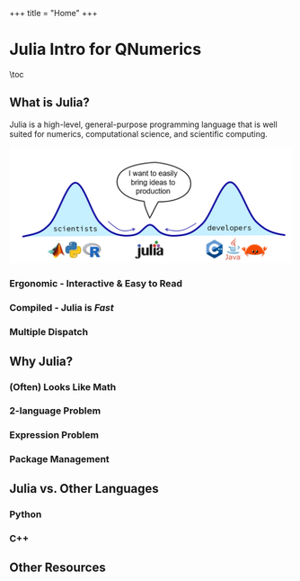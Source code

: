 +++
title = "Home"
+++

# Julia Intro for QNumerics



\toc

## What is Julia?
Julia is a high-level, general-purpose programming language that is well suited for numerics, computational science, and scientific computing.

![Who is Julia for?](/assets/images/image.png)

### Ergonomic - Interactive & Easy to Read

### Compiled - Julia is ***Fast***

### Multiple Dispatch

## Why Julia?

### (Often) Looks Like Math

### 2-language Problem

### Expression Problem

### Package Management

### 

## Julia vs. Other Languages

### Python

### C++

## Other Resources
